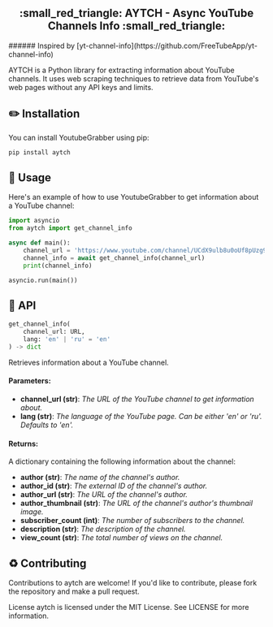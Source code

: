 <h2 align="center">:small_red_triangle: AYTCH - Async YouTube Channels Info :small_red_triangle:</h1>
###### Inspired by [yt-channel-info](https://github.com/FreeTubeApp/yt-channel-info)

AYTCH is a Python library for extracting information about YouTube channels. It uses web scraping techniques to retrieve data from YouTube's web pages without any API keys and limits.


## :pencil2: Installation
You can install YoutubeGrabber using pip:

```python
pip install aytch
```

## :bookmark_tabs: Usage
Here's an example of how to use YoutubeGrabber to get information about a YouTube channel:

```python
import asyncio
from aytch import get_channel_info

async def main():
    channel_url = 'https://www.youtube.com/channel/UCdX9ulb8u0oUf8pUzg9Z5Jw'
    channel_info = await get_channel_info(channel_url)
    print(channel_info)

asyncio.run(main())
```
## :link: API
```python
get_channel_info(
    channel_url: URL, 
    lang: 'en' | 'ru' = 'en'
) -> dict
```
Retrieves information about a YouTube channel.

#### Parameters:

* **channel_url (str)**: _The URL of the YouTube channel to get information about._
* **lang (str)**: _The language of the YouTube page. Can be either 'en' or 'ru'. Defaults to 'en'._

#### Returns:

A dictionary containing the following information about the channel:

* **author (str)**: _The name of the channel's author._
* **author_id (str)**: _The external ID of the channel's author._
* **author_url (str)**: _The URL of the channel's author._
* **author_thumbnail (str)**: _The URL of the channel's author's thumbnail image._
* **subscriber_count (int)**: _The number of subscribers to the channel._
* **description (str)**: _The description of the channel._
* **view_count (str)**: _The total number of views on the channel._

## :recycle: Contributing
Contributions to aytch are welcome! If you'd like to contribute, please fork the repository and make a pull request.

License
aytch is licensed under the MIT License. See LICENSE for more information.